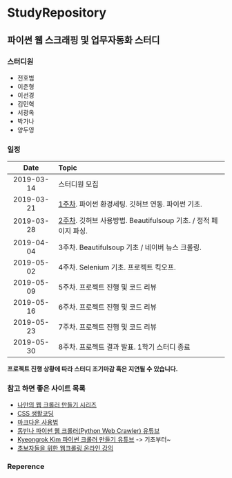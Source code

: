 # StudyRepository
## 파이썬 웹 스크래핑 및 업무자동화 스터디
### 스터디원
* 전호범 
* 이준형
* 이선경
* 김민혁
* 서광옥
* 박가나
* 양두영

### 일정  
| Date | Topic |  
|:------------:|:----------------|  
|2019-03-14    | 스터디원 모집 |  
|2019-03-21    | [1주차](https://github.com/WebScrapingStudy/StudyRepository/tree/master/1%EC%A3%BC%EC%B0%A8). 파이썬 환경세팅. 깃허브 연동. 파이썬 기초. |     
|2019-03-28    | [2주차](https://github.com/WebScrapingStudy/StudyRepository/tree/master/2%EC%A3%BC%EC%B0%A8). 깃허브 사용방법. Beautifulsoup 기초. / 정적 페이지 파싱.|  
|2019-04-04    | 3주차. Beautifulsoup 기초 / 네이버 뉴스 크롤링. |
|2019-05-02    | 4주차. Selenium 기초. 프로젝트 킥오프. |
|2019-05-09    | 5주차. 프로젝트 진행 및 코드 리뷰 |
|2019-05-16    | 6주차. 프로젝트 진행 및 코드 리뷰 |
|2019-05-23    | 7주차. 프로젝트 진행 및 코드 리뷰 |
|2019-05-30    | 8주차. 프로젝트 결과 발표. 1학기 스터디 종료 |
 
**프로젝트 진행 상황에 따라 스터디 조기마감 혹은 지연될 수 있습니다.**

### 참고 하면 좋은 사이트 목록
* [나만의 웹 크롤러 만들기 시리즈](https://beomi.github.io/gb-crawling/)
* [CSS 생활코딩](https://opentutorials.org/course/3086)
* [마크다운 사용법](https://gist.github.com/ninanung/946cd0e2e09bd5a94964ff8b612a9012)
* [동빈나 파이썬 웹 크롤러(Python Web Crawler) 유튜브](https://www.youtube.com/watch?v=kiowbtjDrWo&list=PLRx0vPvlEmdCZ_5prmWXfuMf0lM43BrQU)
* [Kyeongrok Kim 파이썬 크롤러 만들기 유튜브](https://www.youtube.com/watch?v=PNpS2Id8qyc&list=PLAdQRRy4vtQRzdg7D9n1rkDp9DIeWpBQ9) -> 기초부터~
* [초보자들을 위한 웹크롤링 온라인 강의](https://github.com/etilelab/WebCrawlingStudy)

### Reperence
